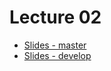 # Lecture 02
* [Slides - master](https://gitpitch.com/FitIW/5?grs=github&p=Lectures%2FLecture_02#/)
* [Slides - develop](https://gitpitch.com/FitIW/5/Lecture02?grs=github&t=white&p=Lectures%2FLecture_02#/)
